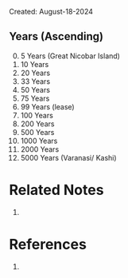 Created: August-18-2024

## Years (Ascending)

0. 5 Years (Great Nicobar Island)
1. 10 Years
2. 20 Years
3. 33 Years
4. 50 Years
5. 75 Years
6. 99 Years (lease)
7. 100 Years
8. 200 Years
9. 500 Years
10. 1000 Years
11. 2000 Years
12. 5000 Years (Varanasi/ Kashi)

# Related Notes

1. 
# References

1. 